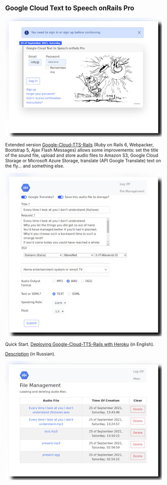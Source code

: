 ## Google Cloud Text to Speech onRails Pro

![Google Cloud TTS Rails Pro](https://github.com/cmirnow/Google-Cloud-Text-to-Speech-Pro/blob/master/public/images/login.jpg)

Extended version [Google-Cloud-TTS-Rails](https://github.com/cmirnow/Google-Cloud-TTS-Rails) (Ruby on Rails 6, Webpacker, Bootstrap 5, Ajax Flash Messages) allows some improvements: set the title of the sound file, upload and store audio files to Amazon S3, Google Cloud Storage or Microsoft Azure Storage, translate (API Google Translate) text on the fly... and something else.

![Google Cloud TTS Rails Pro](https://github.com/cmirnow/Google-Cloud-Text-to-Speech-Pro/blob/master/public/images/main.jpg)

Quick Start. [Deploying Google-Cloud-TTS-Rails with Heroku](https://masterpro.ws/deploying-google-cloud-tts-rails-with-heroku) (in English).

[Description](https://masterpro.ws/google-cloud-text-to-speech-onrails-pro) (in Russian).

![Google Cloud TTS Rails Pro](https://github.com/cmirnow/Google-Cloud-Text-to-Speech-Pro/blob/master/public/images/file_management.jpg)
